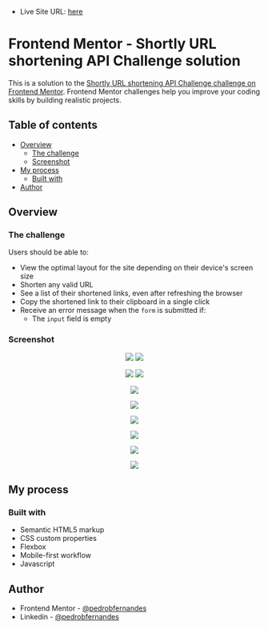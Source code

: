 - Live Site URL: [here](https://pedrobfernandes.github.io/url-shortener-api/)

# Frontend Mentor - Shortly URL shortening API Challenge solution

This is a solution to the [Shortly URL shortening API Challenge challenge on Frontend Mentor](https://www.frontendmentor.io/challenges/url-shortening-api-landing-page-2ce3ob-G). Frontend Mentor challenges help you improve your coding skills by building realistic projects. 

## Table of contents

- [Overview](#overview)
  - [The challenge](#the-challenge)
  - [Screenshot](#screenshot)
- [My process](#my-process)
  - [Built with](#built-with)
- [Author](#author)

## Overview

### The challenge

Users should be able to:

- View the optimal layout for the site depending on their device's screen size
- Shorten any valid URL
- See a list of their shortened links, even after refreshing the browser
- Copy the shortened link to their clipboard in a single click
- Receive an error message when the `form` is submitted if:
  - The `input` field is empty

### Screenshot

<p align="center">
  <img loading="lazy" src="/screenshots/img01.png"/>
 <img loading="lazy" src="/screenshots/img02.png"/>
</p>

<p align="center">
  <img loading="lazy" src="/screenshots/img03.png"/>
 <img loading="lazy" src="/screenshots/img04.png"/>
</p>

<p align="center">
  <img loading="lazy" src="/screenshots/img05.png"/>
</p>

<p align="center">
  <img loading="lazy" src="/screenshots/img06.png"/>
</p>

<p align="center">
  <img loading="lazy" src="/screenshots/img07.png"/>
</p>

<p align="center">
  <img loading="lazy" src="/screenshots/img08.png"/>
</p>

<p align="center">
  <img loading="lazy" src="/screenshots/img09.png"/>
</p>

<p align="center">
  <img loading="lazy" src="/screenshots/img10.png"/>
</p>

## My process

### Built with

- Semantic HTML5 markup
- CSS custom properties
- Flexbox
- Mobile-first workflow
- Javascript

## Author

- Frontend Mentor - [@pedrobfernandes](https://www.frontendmentor.io/profile/pedrobfernandes)
- Linkedin - [@pedrobfernandes](https://www.linkedin.com/in/pedrobfernandes)
